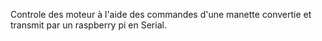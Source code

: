 Controle des moteur à l'aide des commandes d'une manette convertie et transmit par un raspberry pi en Serial.
